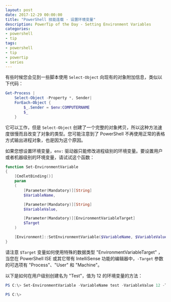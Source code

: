 ```yaml
---
layout: post
date: 2017-12-29 00:00:00
title: "PowerShell 技能连载 - 设置环境变量"
description: PowerTip of the Day - Setting Environment Variables
categories:
- powershell
- tip
tags:
- powershell
- tip
- powertip
- series
---
```

有些时候您会见到一些脚本使用 `Select-Object` 向现有的对象附加信息，类似以下代码：

```powershell
Get-Process |
    Select-Object -Property *, Sender|
    ForEach-Object {
        $_.Sender = $env:COMPUTERNAME
        $_
    }
```

它可以工作，但是 `Select-Object` 创建了一个完整的对象拷贝，所以这种方法速度很慢而且改变了对象的类型。您可能注意到了 PowerShell 不再使用正常的表格方式输出进程对象，也是因为这个原因。

如果您想设置环境变量，`env:` 驱动器只能修改进程级别的环境变量。要设置用户或者机器级别的环境变量，请试试这个函数：

```powershell
function Set-EnvironmentVariable
{
    [CmdletBinding()]
    param
    (
        [Parameter(Mandatory)][String]
        $VariableName,

        [Parameter(Mandatory)][String]
        $VariableValue,

        [Parameter(Mandatory)][EnvironmentVariableTarget]
        $Target
    )

    [Environment]::SetEnvironmentVariable($VariableName, $VariableValue, $Target)
}
```

请注意 `$Target` 变量如何使用特殊的数据类型 "EnvironmentVariableTarget" ，当您在 PowerShell ISE 或其它带有 IntelliSense 功能的编辑器中，`-Target` 参数的可选项有 "Process"、"User" 和 "Machine"。

以下是如何在用户级别创建名为 "Test"，值为 12 的环境变量的方法：

```powershell
PS C:\> Set-EnvironmentVariable -VariableName test -VariableValue 12 -Target User

PS C:\>
```

<!--本文国际来源：[Setting Environment Variables](http://community.idera.com/powershell/powertips/b/tips/posts/settingenvironmentvariables)-->
